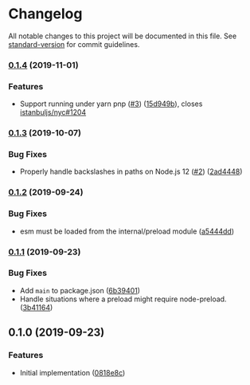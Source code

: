 # Changelog

All notable changes to this project will be documented in this file. See [standard-version](https://github.com/conventional-changelog/standard-version) for commit guidelines.

### [0.1.4](https://github.com/cfware/node-preload/compare/v0.1.3...v0.1.4) (2019-11-01)


### Features

* Support running under yarn pnp ([#3](https://github.com/cfware/node-preload/issues/3)) ([15d949b](https://github.com/cfware/node-preload/commit/15d949b)), closes [istanbuljs/nyc#1204](https://github.com/istanbuljs/nyc/issues/1204)

### [0.1.3](https://github.com/cfware/node-preload/compare/v0.1.2...v0.1.3) (2019-10-07)


### Bug Fixes

* Properly handle backslashes in paths on Node.js 12 ([#2](https://github.com/cfware/node-preload/issues/2)) ([2ad4448](https://github.com/cfware/node-preload/commit/2ad4448))

### [0.1.2](https://github.com/cfware/node-preload/compare/v0.1.1...v0.1.2) (2019-09-24)


### Bug Fixes

* esm must be loaded from the internal/preload module ([a5444dd](https://github.com/cfware/node-preload/commit/a5444dd))

### [0.1.1](https://github.com/cfware/node-preload/compare/v0.1.0...v0.1.1) (2019-09-23)


### Bug Fixes

* Add `main` to package.json ([6b39401](https://github.com/cfware/node-preload/commit/6b39401))
* Handle situations where a preload might require node-preload. ([3b41164](https://github.com/cfware/node-preload/commit/3b41164))

## 0.1.0 (2019-09-23)


### Features

* Initial implementation ([0818e8c](https://github.com/cfware/node-preload/commit/0818e8c))
